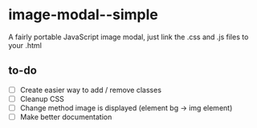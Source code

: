 # image-modal--simple
A fairly portable JavaScript image modal, just link the .css and .js files to your .html

## to-do
- [ ] Create easier way to add / remove classes
- [ ] Cleanup CSS
- [ ] Change method image is displayed (element bg -> img element)
- [ ] Make better documentation 
